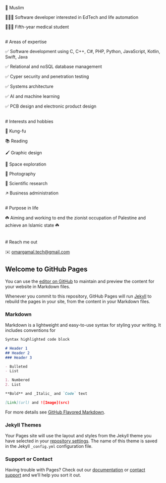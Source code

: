<p>🕋 Muslim</P>
<p>👨🏻‍💻 Software developer interested in EdTech and life automation</P>
<p>👨🏻‍⚕ Fifth-year medical student</P>
<br>
# Areas of expertise
<br>
<p>✅ Software development using C, C++, C#, PHP, Python, JavaScript, Kotlin, Swift, Java</P>
<p>✅ Relational and noSQL database management </P>
<p>✅ Cyper security and penetration testing</P>
<p>✅ Systems architecture</P>
<p>✅ AI and machine learning</P>
<p>✅ PCB design and electronic product design</P>
<br>
# Interests and hobbies
<br>
<p>🥋 Kung-fu</P>
<p>📚 Reading</P>
<p>🖌️ Graphic design</P>
<p>🚀 Space exploration</P>
<p>📸 Photography</P>
<p>🔎 Scientific research</P>
<p>↗️ Business administration</P>
<br>
# Purpose in life
<br>
<p>☘️ Aiming and working to end the zionist occupation of Palestine and achieve an Islamic state ☘️</P>
<br>
# Reach me out
<br>
<p>✉️ <a href="mailto:omargamal.tech@gmail.com?">omargamal.tech@gmail.com</a></P>
<!---
omargoda/omargoda is a ✨ special ✨ repository because its `README.md` (this file) appears on your GitHub profile.
You can click the Preview link to take a look at your changes.
--->

## Welcome to GitHub Pages

You can use the [editor on GitHub](https://github.com/omargoda/omargoda.github.io/edit/master/index.md) to maintain and preview the content for your website in Markdown files.

Whenever you commit to this repository, GitHub Pages will run [Jekyll](https://jekyllrb.com/) to rebuild the pages in your site, from the content in your Markdown files.

### Markdown

Markdown is a lightweight and easy-to-use syntax for styling your writing. It includes conventions for

```markdown
Syntax highlighted code block

# Header 1
## Header 2
### Header 3

- Bulleted
- List

1. Numbered
2. List

**Bold** and _Italic_ and `Code` text

[Link](url) and ![Image](src)
```

For more details see [GitHub Flavored Markdown](https://guides.github.com/features/mastering-markdown/).

### Jekyll Themes

Your Pages site will use the layout and styles from the Jekyll theme you have selected in your [repository settings](https://github.com/omargoda/omargoda.github.io/settings/pages). The name of this theme is saved in the Jekyll `_config.yml` configuration file.

### Support or Contact

Having trouble with Pages? Check out our [documentation](https://docs.github.com/categories/github-pages-basics/) or [contact support](https://support.github.com/contact) and we’ll help you sort it out.
